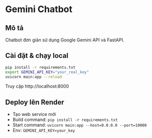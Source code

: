 # Gemini Chatbot

## Mô tả
Chatbot đơn giản sử dụng Google Gemini API và FastAPI.

## Cài đặt & chạy local

```bash
pip install -r requirements.txt
export GEMINI_API_KEY="your_real_key"
uvicorn main:app --reload
```

Truy cập http://localhost:8000

## Deploy lên Render
- Tạo web service mới
- Build command: `pip install -r requirements.txt`
- Start command: `uvicorn main:app --host=0.0.0.0 --port=10000`
- Env: `GEMINI_API_KEY=your_key`
